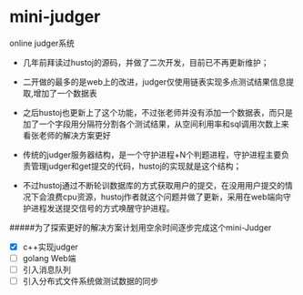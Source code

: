 # mini-judger
online judger系统
- 几年前拜读过hustoj的源码，并做了二次开发，目前已不再更新维护；
- 二开做的最多的是web上的改进，judger仅使用链表实现多点测试结果信息提取,增加了一个数据表
- 之后hustoj也更新上了这个功能，不过张老师并没有添加一个数据表，而只是加了一个字段用分隔符分割各个测试结果，从空间利用率和sql调用次数上来看张老师的解决方案更好

- 传统的judger服务器结构，是一个守护进程+N个判题进程，守护进程主要负责管理judger和get提交的代码，hustoj的实现就是这个结构；
- 不过hustoj通过不断轮训数据库的方式获取用户的提交，在没用用户提交的情况下会浪费cpu资源，hustoj作者就这个问题并做了更新，采用在web端向守护进程发送提交信号的方式唤醒守护进程。

#####为了探索更好的解决方案计划用空余时间逐步完成这个mini-Judger

- [x] c++实现judger
- [ ] golang Web端
- [ ] 引入消息队列
- [ ] 引入分布式文件系统做测试数据的同步
